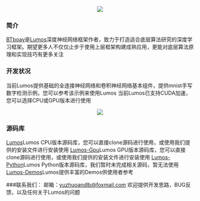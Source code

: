 <div align="center">
  <img src="https://github.com/LumosNet/Lumos/tree/master/img/Lumos.png">
</div>

### 简介

[BTboay](https://github.com/BTboay)是[Lumos](https://github.com/LumosNet)深度神经网络框架作者，致力于打造适合底层算法研究的深度学习框架。期望更多人不仅仅止步于使用上层框架构建成熟应用，更能对底层算法原理和实现技巧有更多关注

### 开发状况

当前Lumos提供基础的全连接神经网络和卷积神经网络基本组件，提供mnist手写数字检测示例，您可以参考该示例来使用Lumos
当前Lumos已支持CUDA加速，您可以选择CPU或GPU版本进行使用

<div align="center">
  <img src="https://github.com/LumosNet/Lumos/tree/master/img/LumosNet.png">
</div>

### 源码库

[Lumos](https://github.com/LumosNet/Lumos)Lumos CPU版本源码库，您可以直接clone源码进行使用，或使用我们提供的安装文件进行安装使用
[Lumos-Gpu](https://github.com/LumosNet/Lumos-Gpu)Lumos GPU版本源码库，您可以直接clone源码进行使用，或使用我们提供的安装文件进行安装使用
[Lumos-Python](https://github.com/LumosNet/Lumos-Python)Lumos Python版本源码库，我们暂时未完成相关源码，暂无法使用
[Lumos-Demos](https://github.com/LumosNet/Lumos-Demos)Lumos提供丰富的Demos供使用者参考

###联系我们：
    邮箱：yuzhuoandlb@foxmail.com
    欢迎提供开发思路，BUG反馈，以及任何关于Lumos的问题

